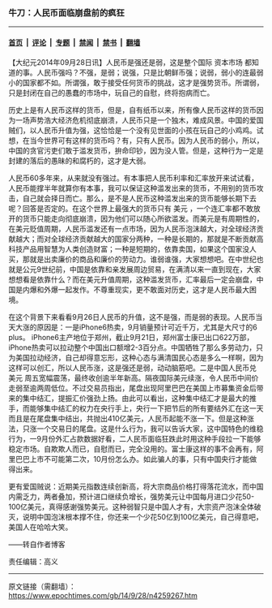 ### 牛刀：人民币面临崩盘前的疯狂

---

#### [首页](../../../..?n4259267) &nbsp;|&nbsp; [评论](../../../../../epoch-comment?n4259267) &nbsp;|&nbsp; [专题](../../../../../epoch-special?n4259267) &nbsp;|&nbsp; [禁闻](../../../../../epoch-news?n4259267) &nbsp;|&nbsp; [禁书](../../../../../books?n4259267) &nbsp;|&nbsp; [翻墙](https://github.com/gfw-breaker/nogfw/blob/master/README.md?n4259267)


<div class="post_content" id="artbody" itemprop="articleBody">
 <!-- article content begin -->
 <p>
  【大纪元2014年09月28日讯】人民币是强还是弱，这是整个国际
  <ok href="https://www.epochtimes.com/gb/tag/%E8%B5%84%E6%9C%AC%E5%B8%82%E5%9C%BA.html">
   资本市场
  </ok>
  都知道的事。人民币强吗？不强，是弱；说强，只是比朝鲜币强；说弱，弱小的连最弱小的国家都不如。所谓强，敢于接受任何货币的挑战，这才是强势货币。所谓弱，只是封闭在自己的愚蠢的市场中，玩自己的自慰，终将抱病而亡。
 </p>
 <p>
  历史上是有人民币这样的货币，但是，自有纸币以来，所有像人民币这样的货币因为一场声势浩大经济危机彻底崩溃，人民币只是一个独木，难成风景。中国的爱国贼们，以人民币升值为强，这恰恰是一个没有见世面的小孩在玩自己的小鸡鸡。试想，在当今世界可有这样的货币吗？有，只有人民币。因为人民币的弱小，所以，中国的贪官污吏们敢于滥发货币，拚命印钞，因为没人管。但是，这种行为一定是封建的落后的愚昧的和腐朽的，这才是大弱。
 </p>
 <p>
  人民币60多年来，从来就没有强过。有本事把人民币利率和汇率放开来试试看，人民币能撑半年就算你有本事，我可以保证这种滥发出来的货币，不用别的货币攻击，自己就会择日而亡。那么，是不是人民币这种滥发出来的货币能够长期下去呢？回答是否定的。在这个世界上最强大的货币只有
  <ok href="https://www.epochtimes.com/gb/tag/%E7%BE%8E%E5%85%83.html">
   美元
  </ok>
  ，一个连汇率都不敢放开的货币只能走向彻底崩溃，因为他们可以随心所欲滥发。而美元是有周期性的，在美元贬值周期，人民币滥发还有一点市场，因为人民币泡沫越大，对全球经济贡献越大；而对全球经济贡献越大的国家分两种，一种是长期的，那就是不断贡献高科技产品用智慧为人类创造财富；一种是短期的，依靠卖国，如果这个国家没人买，那就是出卖廉价的商品和廉价的劳动力。谁弱谁强，大家想想吧。在中世纪也就是公元9世纪前，中国是依靠和亲发展周边贸易，在满清以来一直到现在，大家想想看是依靠什么？而在美元升值周期，这种滥发货币，汇率最后一定会崩盘，中国是内爆和外爆一起发作。不尊重现实，更不敢面对历史，这才是人民币最大困境。
 </p>
 <p>
  在这个背景下来看看9月26日人民币的升值，这不是强，而是弱的表现。人民币当天大涨的原因是：一是iPhone6热卖，9月销量预计可近千万，尤其是大尺寸的6 plus。 iPhone6主产地位于郑州，截止9月21日，郑州富士康已出口622万部，iPhone热卖可以拉动整个中国出口额增2-3百分点。中国牺牲了那么多劳动力，只为美国拉动经济，自己却得意忘形，这种心态与满清国民心态是多么一样啊，因为这样可以创汇，所以人民币涨，这是强还是弱，动动脑筋吧。二是中国人民币兑
  <ok href="https://www.epochtimes.com/gb/tag/%E7%BE%8E%E5%85%83.html">
   美元
  </ok>
  周五宽幅震荡，最终收创逾半年新高。隔夜国际美元续涨，令人民币中间价走弱至逾两周低位。不过交易员指出，尾盘出现阿里巴巴在美国上市募集资金后带来的集中结汇，提振汇价强劲上扬。由此可以看出，这种集中结汇才是最大的推手，而能够集中结汇的权力在央行手上，央行一下把节后的所有要结外汇在这一天而且是在尾盘集中结出，共抛出410亿美元，人民币起能不涨一下。但是这种涨法，只涨一个交易日的尾盘。这是什么行为，我可以告诉大家，这中国特色的维稳行为，一9月份外汇占款数据好看，二人民币面临狂跌此时用这种手段拉一下能够稳定市场。自欺欺人而已，自慰而已，完全没用的。富士康这样的事不会再有，阿里巴巴上市不可能第二次，10月份怎么办。如此骗人的事，只有中国央行才能做得出来。
 </p>
 <p>
  更有爱国贼说：近期美元指数连续创新高，将大宗商品价格打得落花流水，而中国内需乏力，两者叠加，预计进口继续负增长，强势美元让中国每月进口少花50-100亿美元，真得感谢强势美元。这种弱智只是中国人才有，大宗资产泡沫全体破灭，说明中国泡沫根本撑不住，你还来一个少花50亿到100亿美元，自己得意吧，美国人在哈哈大笑。
 </p>
 <p>
  ――转自作者博客
 </p>
 <p>
  责任编辑：高义
 </p>
 <!-- article content end -->
 <div id="below_article_ad">
 </div>
</div>


---

原文链接（需翻墙）：https://www.epochtimes.com/gb/14/9/28/n4259267.htm